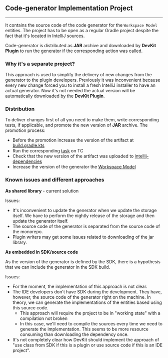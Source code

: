 ## Code-generator Implementation Project

---

It contains the source code of the code generator for the `Workspace Model` entities.
The project has to be open as a regular Gradle project despite the fact that it's located in IntelliJ sources.

Code-generator is distributed as **JAR** archive and downloaded by **DevKit Plugin** to run the generator if the corresponding action was called.


### Why it's a separate project?
This approach is used to simplify the delivery of new changes from the generator to the plugin developers.
Previously it was inconvenient because every new change forced you to install a fresh IntelliJ installer to have an actual generator.
Now it's not needed the actual version will be automatically downloaded by the **DevKit Plugin**.

### Distribution
To deliver changes first of all you need to make them, write corresponding tests, if applicable, and promote the new version of **JAR** archive.
The promotion process:
- Before the promotion increase the version of the artifact at [build.gradle.kts](build.gradle.kts)
- Run the corresponding [task](https://buildserver.labs.intellij.net/buildConfiguration/ijplatform_master_IjWsmCodegenImplPublisher#all-projects) on TC
- Check that the new version of the artifact was uploaded to [intellij-dependencies](https://jetbrains.team/p/ij/packages/maven/intellij-dependencies/com.jetbrains.intellij.platform/workspace-model-codegen-impl)
- Increase the version of the generator the [Workspace Model](https://jetbrains.team/p/ij/repositories/intellij/files/786c6a41a3c6209c3b385c579ea5cbee5051a198/community/platform/workspaceModel/storage/src/com/intellij/workspaceModel/storage/generatedCodeCompatibility.kt?tab=source&line=10&lines-count=1)


### Known issues and different approaches
**As shared library** - current solution

Issues:
- It's inconvenient to update the generator when we update the storage itself.
  We have to perform the nightly release of the storage and then update the generator itself.
- The source code of the generator is separated from the source code of the monorepo.
- Plugin writers may get some issues related to downloading of the jar library.

**As embedded in SDK/source code**

As the version of the generator is defined by the SDK, there is a hypothesis that we can
include the generator in the SDK build.

Issues:
- For the moment, the implementation of this approach is not clear.
- The IDE developers don't have SDK during the development.
  They have, however, the source code of the generator right on the machine.
  In theory, we can generate the implementations of the entities based using this source code.
  - This approach will require the project to be in "working state" with a compilation not broken
  - In this case, we'll need to compile the sources every time we need to generate the implementation.
    This seems to be more resource consuming than downloading the dependency once.
- It's not completely clear how DevKit should implement the approach of "use class from SDK if this is a plugin
  or use source code if this is an IDE project".